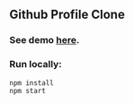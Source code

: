 Github Profile Clone
-----------
### See demo [here](https://www.google.com).
### Run locally:

`npm install`<br/>
`npm start`